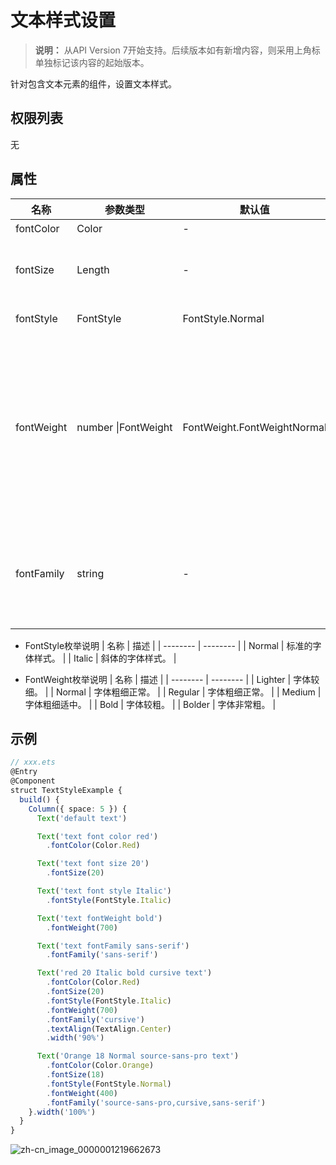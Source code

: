 # 文本样式设置

>  **说明：**
> 从API Version 7开始支持。后续版本如有新增内容，则采用上角标单独标记该内容的起始版本。


针对包含文本元素的组件，设置文本样式。


## 权限列表

无


## 属性


| 名称 | 参数类型 | 默认值 | 描述 |
| -------- | -------- | -------- | -------- |
| fontColor | Color | - | 设置文本颜色。 |
| fontSize | Length | - | 设置文本尺寸，Length为number类型时，使用fp单位。 |
| fontStyle | FontStyle | FontStyle.Normal | 设置文本的字体样式。 |
| fontWeight | number&nbsp;\|FontWeight | FontWeight.FontWeightNormal | 设置文本的字体粗细，number类型取值[100,&nbsp;900]，取值间隔为100，默认为400，取值越大，字体越粗。<br/>提供常用枚举值，参考：FontWeight枚举说明。 |
| fontFamily | string | - | 设置文本的字体列表。使用多个字体，使用','进行分割，优先级按顺序生效。例如：'Arial,&nbsp;sans-serif'。 |


- FontStyle枚举说明
  | 名称 | 描述 | 
  | -------- | -------- |
  | Normal | 标准的字体样式。 | 
  | Italic | 斜体的字体样式。 | 


- FontWeight枚举说明
  | 名称 | 描述 | 
  | -------- | -------- |
  | Lighter | 字体较细。 | 
  | Normal | 字体粗细正常。 | 
  | Regular | 字体粗细正常。 | 
  | Medium | 字体粗细适中。 | 
  | Bold | 字体较粗。 | 
  | Bolder | 字体非常粗。 | 


## 示例

```ts
// xxx.ets
@Entry
@Component
struct TextStyleExample {
  build() {
    Column({ space: 5 }) {
      Text('default text')

      Text('text font color red')
        .fontColor(Color.Red)

      Text('text font size 20')
        .fontSize(20)

      Text('text font style Italic')
        .fontStyle(FontStyle.Italic)

      Text('text fontWeight bold')
        .fontWeight(700)

      Text('text fontFamily sans-serif')
        .fontFamily('sans-serif')

      Text('red 20 Italic bold cursive text')
        .fontColor(Color.Red)
        .fontSize(20)
        .fontStyle(FontStyle.Italic)
        .fontWeight(700)
        .fontFamily('cursive')
        .textAlign(TextAlign.Center)
        .width('90%')

      Text('Orange 18 Normal source-sans-pro text')
        .fontColor(Color.Orange)
        .fontSize(18)
        .fontStyle(FontStyle.Normal)
        .fontWeight(400)
        .fontFamily('source-sans-pro,cursive,sans-serif')
    }.width('100%')
  }
}
```

![zh-cn_image_0000001219662673](figures/zh-cn_image_0000001219662673.png)
